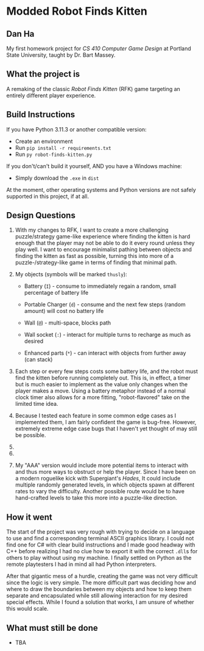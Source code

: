 # Modded Robot Finds Kitten
## Dan Ha
My first homework project for _CS 410 Computer Game Design_ at
Portland State University, taught by Dr. Bart Massey.

## What the project is
A remaking of the classic _Robot Finds Kitten_ (RFK) game
targeting an entirely different player experience.

## Build Instructions
If you have Python 3.11.3 or another compatible version:
* Create an environment
* Run	`pip install -r requirements.txt`
* Run	`py robot-finds-kitten.py`

If you don't/can't build it yourself, AND you have a Windows machine:
* Simply download the `.exe` in `dist`

At the moment, other operating systems and Python versions are not
safely supported in this project, if at all.

## Design Questions
1. With my changes to RFK, I want to create a more challenging
	puzzle/strategy game-like experience where finding the kitten
	is hard enough that the	player may not be able to do it every
	round unless they play well. I want to encourage minimalist
	pathing between objects	and finding the kitten as fast as
	possible, turning this into more of a puzzle-/strategy-like
	game in terms of finding that minimal path.

2. My objects (symbols will be marked `thusly`):
	* Battery (`I`) - consume to immediately regain a random, small percentage of battery life

	* Portable Charger (`d`) - consume and the next few steps (random amount) will cost no battery life

	* Wall (`@`) - multi-space, blocks path

	* Wall socket (`:`) - interact for multiple turns to recharge as much as desired

	* Enhanced parts (`*`) - can interact with objects from further away (can stack)

3. Each step or every few steps costs some battery life, and the robot
	must find the kitten before running completely out. This is, in
	effect, a timer but is much easier to implement as the value only
	changes when the player makes a move. Using a battery metaphor
	instead of a normal clock timer also allows for a more fitting,
	"robot-flavored" take on the limited time idea.

4. Because I tested each feature in some common edge cases as I
	implemented them, I am fairly confident the game is bug-free.
	However, extremely extreme edge case bugs that I haven't yet
	thought of may still be possible.

5. 

6. 

7. My "AAA" version would include more potential items to interact
	with and thus more ways to obstruct or help the player. Since I
	have been on a modern roguelike kick with Supergiant's _Hades_,
	It could include multiple randomly generated levels, in which
	objects spawn at different rates to vary the difficulty. Another
	possible route would be to have hand-crafted levels to take this
	more into a puzzle-like direction.

## How it went

The start of the project was very rough with trying to decide on a
language to use and find a corresponding terminal ASCII graphics
library. I could not find one for C# with clear build instructions and
I made good headway with C++ before realizing I had no clue how to
export it with the correct `.dll`s for others to play without using
my machine. I finally settled on Python as the remote playtesters I
had in mind all had Python interpreters.

After that gigantic mess of a hurdle, creating the game was not very
difficult since the logic is very simple. The more difficult part was
deciding how and where to draw the boundaries between my objects and
how to keep them separate and encapsulated while still allowing
interaction for my desired special effects. While I found a solution
that works, I am unsure of whether this would scale.


## What must still be done

* TBA
